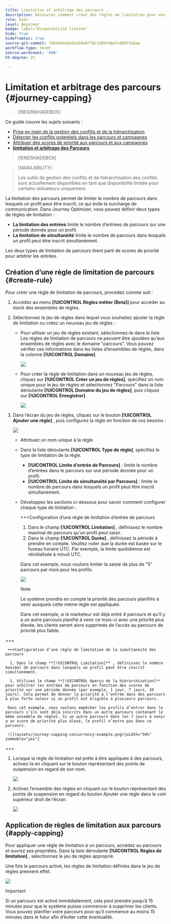 ```yaml
---
title: Limitation et arbitrage des parcours
description: Découvrez comment créer des règles de limitation pour vos parcours et comment arbitrer une entrée de parcours
role: User
level: Beginner
badge: label="Disponibilité limitée"
hide: true
hidefromtoc: true
source-git-commit: fd644d4d4a92eb0e0770c1d04fe8e7cd90f3ebae
workflow-type: tm+mt
source-wordcount: '698'
ht-degree: 2%

---
```



# Limitation et arbitrage des parcours {#journey-capping}

>[!BEGINSHADEBOX]

Ce guide couvre les sujets suivants :

* [Prise en main de la gestion des conflits et de la hiérarchisation](gs-conflict-prioritization.md)
* [Détecter les conflits potentiels dans les parcours et campagnes](conflicts.md)
* [Attribuer des scores de priorité aux parcours et aux campagnes](priority-scores.md)
* **[limitation et arbitrage des Parcours](journey-capping.md)**

>[!ENDSHADEBOX]

>[!AVAILABILITY]
>
>Les outils de gestion des conflits et de hiérarchisation des conflits sont actuellement disponibles en tant que disponibilité limitée pour certains utilisateurs uniquement.

La limitation des parcours permet de limiter le nombre de parcours dans lesquels un profil peut être inscrit, ce qui évite la surcharge de communication. Dans Journey Optimizer, vous pouvez définir deux types de règles de limitation :

* **La limitation des entrées** limite le nombre d’entrées de parcours sur une période donnée pour un profil.
* **La limitation de simultanéité** limite le nombre de parcours dans lesquels un profil peut être inscrit simultanément.

Les deux types de limitation de parcours tirent parti de scores de priorité pour arbitrer les entrées.

## Création d’une règle de limitation de parcours {#create-rule}

Pour créer une règle de limitation de parcours, procédez comme suit :

1. Accédez au menu **[!UICONTROL Règles métier (Beta)]** pour accéder au stock des ensembles de règles.

1. Sélectionnez le jeu de règles dans lequel vous souhaitez ajouter la règle de limitation ou créez un nouveau jeu de règles :

   * Pour utiliser un jeu de règles existant, sélectionnez-le dans la liste. Les règles de limitation de parcours ne peuvent être ajoutées qu’aux ensembles de règles avec le domaine &quot;parcours&quot;. Vous pouvez vérifier ces informations dans les listes d’ensembles de règles, dans la colonne **[!UICONTROL Domaine]**.

     ![](assets/journey-capping-list.png)

   * Pour créer la règle de limitation dans un nouveau jeu de règles, cliquez sur **[!UICONTROL Créer un jeu de règles]**, spécifiez un nom unique pour le jeu de règles et sélectionnez &quot;Parcours&quot; dans la liste déroulante **[!UICONTROL Domaine du jeu de règles]**, puis cliquez sur **[!UICONTROL Enregistrer]**.

     ![](assets/journey-capping-rule-set.png)

1. Dans l’écran du jeu de règles, cliquez sur le bouton **[!UICONTROL Ajouter une règle]** , puis configurez la règle en fonction de vos besoins :

   ![](assets/journey-capping-concurrency.png)

   * Attribuez un nom unique à la règle.

   * Dans la liste déroulante **[!UICONTROL Type de règle]**, spécifiez le type de limitation de la règle.

      * **[!UICONTROL Limite d’entrée de Parcours]** : limite le nombre d’entrées dans le parcours sur une période donnée pour un profil.
      * **[!UICONTROL Limite de simultanéité par Parcours]** : limite le nombre de parcours dans lesquels un profil peut être inscrit simultanément.

   * Développez les sections ci-dessous pour savoir comment configurer chaque type de limitation :

     +++Configuration d’une règle de limitation d’entrée de parcours

      1. Dans le champ **[!UICONTROL Limitation]** , définissez le nombre maximal de parcours qu’un profil peut saisir.
      1. Dans le champ **[!UICONTROL Durée]** , définissez la période à prendre en compte. Veuillez noter que la durée est basée sur le fuseau horaire UTC. Par exemple, la limite quotidienne est réinitialisée à minuit UTC.

     Dans cet exemple, nous voulons limiter la saisie de plus de &quot;5&quot; parcours par mois pour les profils.

     ![](assets/journey-capping-entry-example.png)

     >[!NOTE]
     >
     >Le système prendra en compte la priorité des parcours planifiés à venir auxquels cette même règle est appliquée.
     >
     >Dans cet exemple, si le marketeur est déjà entré 4 parcours et qu’il y a un autre parcours planifié à venir ce mois-ci avec une priorité plus élevée, les clients seront alors supprimés de l’accès au parcours de priorité plus faible.

+++

     +++Configuration d’une règle de limitation de la simultanéité des parcours

      1. Dans le champ **[!UICONTROL Limitation]** , définissez le nombre maximal de parcours dans lesquels un profil peut être inscrit simultanément.

      1. Utilisez le champ **[!UICONTROL Aperçu de la hiérarchisation]** pour arbitrer les entrées de parcours en fonction des scores de priorité sur une période donnée (par exemple, 1 jour, 7 jours, 30 jours). Cela permet de donner la priorité à l’entrée dans des parcours à plus forte valeur si un profil est éligible à plusieurs parcours.

     Dans cet exemple, nous voulons empêcher les profils d’entrer dans le parcours s’ils sont déjà inscrits dans un autre parcours contenant le même ensemble de règles. Si un autre parcours dans les 7 jours à venir a un score de priorité plus élevé, le profil n’entre pas dans ce parcours.

     ![](assets/journey-capping-concurrency-example.png){width="50%" zommable="yes"}

+++

1. Lorsque la règle de limitation est prête à être appliquée à des parcours, activez-la en cliquant sur le bouton représentant des points de suspension en regard de son nom.

   ![](assets/journey-capping-activate-rule.png)

1. Activez l’ensemble des règles en cliquant sur le bouton représentant des points de suspension en regard du bouton Ajouter une règle dans le coin supérieur droit de l’écran.

   ![](assets/journey-capping-activate-rule-set.png)

## Application de règles de limitation aux parcours {#apply-capping}

Pour appliquer une règle de limitation à un parcours, accédez au parcours et ouvrez ses propriétés. Dans la liste déroulante **[!UICONTROL Règles de limitation]** , sélectionnez le jeu de règles approprié.

Une fois le parcours activé, les règles de limitation définies dans le jeu de règles prennent effet.

![](../test-approve/assets/journey-capping-apply.png)

>[!IMPORTANT]
>
>Si un parcours est activé immédiatement, cela peut prendre jusqu’à 15 minutes pour que le système puisse commencer à supprimer les clients. Vous pouvez planifier votre parcours pour qu’il commence au moins 15 minutes dans le futur afin d’éviter cette éventualité.
